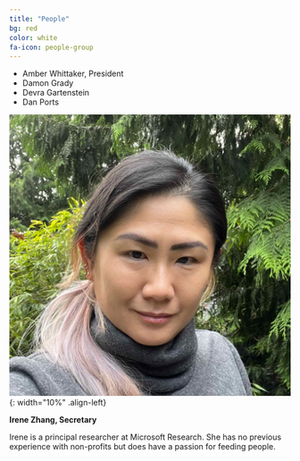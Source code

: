 ```yaml
---
title: "People"
bg: red
color: white
fa-icon: people-group
---
```


* Amber Whittaker, President
* Damon Grady
* Devra Gartenstein
* Dan Ports

![Photo of Irene Zhang](img/irene.jpg){: width="10%" .align-left}

**Irene Zhang, Secretary**

Irene is a principal researcher at Microsoft Research. She has no previous experience with non-profits but does have a passion for feeding people.
